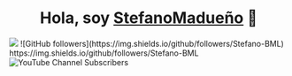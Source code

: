 <div align="center">
<h1 align="center">Hola, soy <a href="https://www.youtube.com/@stefanomadueno2362">StefanoMadueño</a> 👋</h1>
</div>
<img src="https://i.imgur.com/hwGxyb7.jpg">
![GitHub followers](https://img.shields.io/github/followers/Stefano-BML)
https://img.shields.io/github/followers/Stefano-BML

<img alt="YouTube Channel Subscribers" src="https://img.shields.io/youtube/channel/subscribers/UCouUHaufMgaUcjs1NRNT-ow">

<!--
**Stefano-BML/Stefano-BML** is a ✨ _special_ ✨ repository because its `README.md` (this file) appears on your GitHub profile.

Here are some ideas to get you started:

- 🔭 I’m currently working on ...
- 🌱 I’m currently learning ...
- 👯 I’m looking to collaborate on ...
- 🤔 I’m looking for help with ...
- 💬 Ask me about ...
- 📫 How to reach me: ...
- 😄 Pronouns: ...
- ⚡ Fun fact: ...
-->
